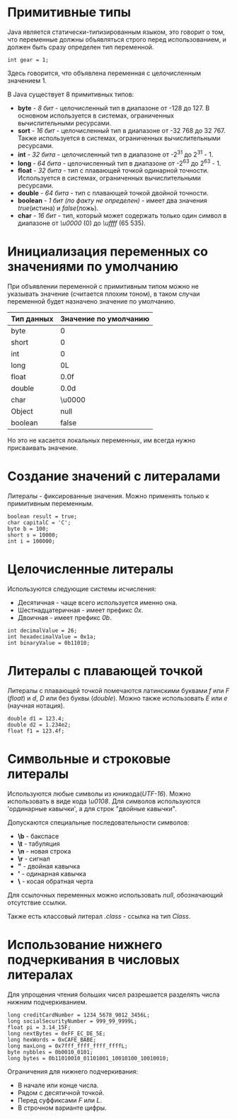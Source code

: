 # Примитивные типы

Java является статически-типизированным языком, это говорит о том, что переменные должны объявляться строго 
перед использованием, и должен быть сразу определен тип переменной.

```
int gear = 1;
```

Здесь говорится, что объявлена переменная с целочисленным значением 1.

В Java существует 8 примитивных типов:
* **byte** - *8 бит* - целочисленный тип в диапазоне от -128 до 127. В основном используется в системах, ограниченных
вычислительными ресурсами.
* **sort** - *16 бит* - целочисленный тип в диапазоне от -32 768 до 32 767. Также используется в системах, ограниченных
вычислительными ресурсами.
* **int** - *32 бита* - целочисленный тип в диапазоне от -2<sup>31</sup> до 2<sup>31</sup> - 1.
* **long** - *64 бита* - целочисленный тип в диапазоне от -2<sup>63</sup> до 2<sup>63</sup> - 1.
* **float** - *32 бита* - тип с плавающей точкой одинарной точности. Используется в системах, ограниченных
вычислительными ресурсами.
* **double** - *64 бита* - тип с плавающей точкой двойной точности.
* **boolean** - *1 бит (по факту не определен)* - имеет два значения *true*(истина) и *false*(ложь).
* **char** - *16 бит* - тип, который может содержать только один символ в диапазоне от *\u0000* (0) до *\uffff* (65 535).

# Инициализация переменных со значениями по умолчанию

При объявлении переменной с примитивным типом можно не указывать значение (считается плохим тоном), в таком случаи 
переменной будет назначено значение по умолчанию.

| Тип данных | Значение по умолчанию |
|------------|-----------------------|
| byte       | 0                     |
| short      | 0                     |
| int        | 0                     |
| long       | 0L                    |
| float      | 0.0f                  |
| double     | 0.0d                  |
| char       | \u0000                |   
| Object     | null                  |
| boolean    | false                 |

Но это не касается локальных переменных, им всегда нужно присваивать значение.

# Создание значений с литералами

Литералы - фиксированные значения. Можно применять только к примитивным переменным.

```
boolean result = true;
char capitalC = 'C';
byte b = 100;
short s = 10000;
int i = 100000;
```

# Целочисленные литералы

Используются следующие системы исчисления:
* Десятичная - чаще всего используется именно она.
* Шестнадцатеричная - имеет префикс *0x*.
* Двоичная - имеет префикс *0b*.

```
int decimalValue = 26;
int hexadecimalValue = 0x1a;
int binaryValue = 0b11010;
```

# Литералы с плавающей точкой

Литералы с плавающей точкой помечаются латинскими буквами *f* или *F* (*float*) и *d*, *D* или без буквы (*double*). Можно также
использовать *E* или *e* (научная нотация).

```
double d1 = 123.4;
double d2 = 1.234e2;
float f1 = 123.4f;
```

# Символьные и строковые литералы

Используются любые символы из юникода(*UTF-16*). Можно использовать в виде кода *\u0108*. Для символов используются 
'ординарные кавычки', а для строк "двойные кавычки".

Допускаются специальные последовательности символов:
* **\b** - бакспасе
* **\t** - табуляция
* **\n** - новая строка
* **\r** - сигнал
* **\"** - двойная кавычка
* **\'** - одинарная кавычка
* **\\** - косая обратная черта

Для ссылочных переменных можно использовать *null*, обозначающий отсутствие ссылки.

Также есть классовый литерал *.class* - ссылка на тип *Class*.

# Использование нижнего подчеркивания в числовых литералах

Для упрощения чтения больших чисел разрешается разделять числа нижним подчеркиванием.

```
long creditCardNumber = 1234_5678_9012_3456L;
long socialSecurityNumber = 999_99_9999L;
float pi = 3.14_15F;
long nextBytes = 0xFF_EC_DE_5E;
long hexWords = 0xCAFE_BABE;
long maxLong = 0x7fff_ffff_ffff_ffffL;
byte nybbles = 0b0010_0101;
long bytes = 0b11010010_01101001_10010100_10010010;
```

Ограничения для нижнего подчеркивания:
* В начале или конце числа.
* Рядом с десятичной точкой.
* Перед суффиксами *F* или *L*.
* В строчном варианте цифры.